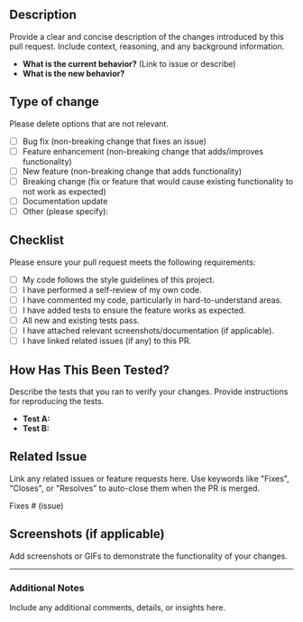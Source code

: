 ## Description
Provide a clear and concise description of the changes introduced by this pull request. Include context, reasoning, and any background information.

- **What is the current behavior?** (Link to issue or describe)
- **What is the new behavior?**

## Type of change
Please delete options that are not relevant.

- [ ] Bug fix (non-breaking change that fixes an issue)
- [ ] Feature enhancement (non-breaking change that adds/improves functionality)
- [ ] New feature (non-breaking change that adds functionality)
- [ ] Breaking change (fix or feature that would cause existing functionality to not work as expected)
- [ ] Documentation update
- [ ] Other (please specify):

## Checklist
Please ensure your pull request meets the following requirements:

- [ ] My code follows the style guidelines of this project.
- [ ] I have performed a self-review of my own code.
- [ ] I have commented my code, particularly in hard-to-understand areas.
- [ ] I have added tests to ensure the feature works as expected.
- [ ] All new and existing tests pass.
- [ ] I have attached relevant screenshots/documentation (if applicable).
- [ ] I have linked related issues (if any) to this PR.

## How Has This Been Tested?
Describe the tests that you ran to verify your changes. Provide instructions for reproducing the tests.

- **Test A:**
- **Test B:**

## Related Issue
Link any related issues or feature requests here. Use keywords like "Fixes", "Closes", or "Resolves" to auto-close them when the PR is merged.

Fixes # (issue)

## Screenshots (if applicable)
Add screenshots or GIFs to demonstrate the functionality of your changes.

---

### Additional Notes
Include any additional comments, details, or insights here.
